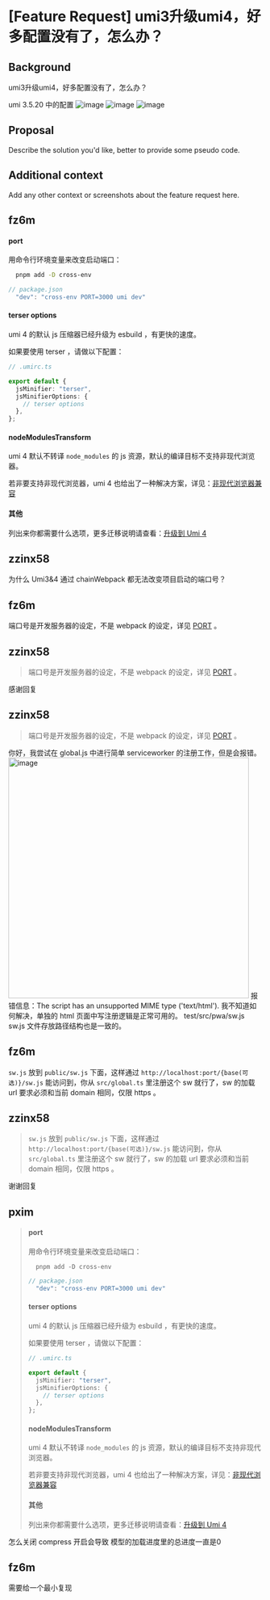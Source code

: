 # [Feature Request] umi3升级umi4，好多配置没有了，怎么办？

## Background

umi3升级umi4，好多配置没有了，怎么办？

umi 3.5.20 中的配置
![image](https://user-images.githubusercontent.com/5111701/203235975-4d98cb5b-d01e-4555-b7b9-0e41dcf14b74.png)
![image](https://user-images.githubusercontent.com/5111701/203236031-2843b87a-694a-4005-a78e-9dae20b5f939.png)
![image](https://user-images.githubusercontent.com/5111701/203236093-a0efde2d-57c4-4db6-9737-de053cb6a422.png)

## Proposal

Describe the solution you'd like, better to provide some pseudo code.

## Additional context

Add any other context or screenshots about the feature request here.

## fz6m

#### port

用命令行环境变量来改变启动端口：

```bash
  pnpm add -D cross-env
```

```ts
// package.json
  "dev": "cross-env PORT=3000 umi dev"
```

#### terser options

umi 4 的默认 js 压缩器已经升级为 esbuild ，有更快的速度。

如果要使用 terser ，请做以下配置：

```ts
// .umirc.ts

export default {
  jsMinifier: "terser",
  jsMinifierOptions: {
    // terser options
  },
};
```

#### nodeModulesTransform

umi 4 默认不转译 `node_modules` 的 js 资源，默认的编译目标不支持非现代浏览器。

若非要支持非现代浏览器，umi 4 也给出了一种解决方案，详见：[非现代浏览器兼容](https://umijs.org/blog/legacy-browser)

#### 其他

列出来你都需要什么选项，更多迁移说明请查看：[升级到 Umi 4](https://umijs.org/docs/introduce/upgrade-to-umi-4)

## zzinx58

为什么 Umi3&4 通过 chainWebpack 都无法改变项目启动的端口号？

## fz6m

端口号是开发服务器的设定，不是 webpack 的设定，详见 [PORT](https://umijs.org/docs/guides/env-variables#port) 。

## zzinx58

> 端口号是开发服务器的设定，不是 webpack 的设定，详见 [PORT](https://umijs.org/docs/guides/env-variables#port) 。

感谢回复

## zzinx58

> 端口号是开发服务器的设定，不是 webpack 的设定，详见 [PORT](https://umijs.org/docs/guides/env-variables#port) 。

你好，我尝试在 global.js 中进行简单 serviceworker 的注册工作，但是会报错。
<img width="477" alt="image" src="https://user-images.githubusercontent.com/77034104/224913822-9d96c9fa-96e4-4c2d-a896-eab0a602905f.png">
报错信息：The script has an unsupported MIME type ('text/html').
我不知道如何解决，单独的 html 页面中写注册逻辑是正常可用的。
test/src/pwa/sw.js
sw.js 文件存放路径结构也是一致的。

## fz6m

`sw.js` 放到 `public/sw.js` 下面，这样通过 `http://localhost:port/{base(可选)}/sw.js` 能访问到，你从 `src/global.ts` 里注册这个 sw 就行了，sw 的加载 url 要求必须和当前 domain 相同，仅限 https 。

## zzinx58

> `sw.js` 放到 `public/sw.js` 下面，这样通过 `http://localhost:port/{base(可选)}/sw.js` 能访问到，你从 `src/global.ts` 里注册这个 sw 就行了，sw 的加载 url 要求必须和当前 domain 相同，仅限 https 。

谢谢回复

## pxim

> #### port
>
> 用命令行环境变量来改变启动端口：
>
> ```shell
>   pnpm add -D cross-env
> ```
>
> ```ts
> // package.json
>   "dev": "cross-env PORT=3000 umi dev"
> ```
>
> #### terser options
>
> umi 4 的默认 js 压缩器已经升级为 esbuild ，有更快的速度。
>
> 如果要使用 terser ，请做以下配置：
>
> ```ts
> // .umirc.ts
>
> export default {
>   jsMinifier: "terser",
>   jsMinifierOptions: {
>     // terser options
>   },
> };
> ```
>
> #### nodeModulesTransform
>
> umi 4 默认不转译 `node_modules` 的 js 资源，默认的编译目标不支持非现代浏览器。
>
> 若非要支持非现代浏览器，umi 4 也给出了一种解决方案，详见：[非现代浏览器兼容](https://umijs.org/blog/legacy-browser)
>
> #### 其他
>
> 列出来你都需要什么选项，更多迁移说明请查看：[升级到 Umi 4](https://umijs.org/docs/introduce/upgrade-to-umi-4)

怎么关闭 compress 开启会导致 模型的加载进度里的总进度一直是0

## fz6m

需要给一个最小复现
